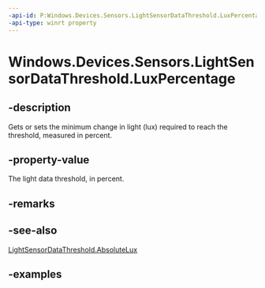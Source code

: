 ```yaml
---
-api-id: P:Windows.Devices.Sensors.LightSensorDataThreshold.LuxPercentage
-api-type: winrt property
---
```


<!-- Property syntax.
public float LuxPercentage { get;  set; }
-->

# Windows.Devices.Sensors.LightSensorDataThreshold.LuxPercentage

## -description

Gets or sets the minimum change in light (lux) required to reach the threshold, measured in percent.

## -property-value

The light data threshold, in percent.

## -remarks

## -see-also

[LightSensorDataThreshold.AbsoluteLux](lightsensordatathreshold_absolutelux.md)

## -examples
